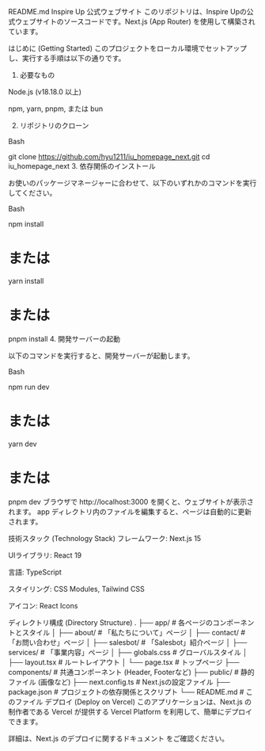 README.md
Inspire Up 公式ウェブサイト
このリポジトリは、Inspire Upの公式ウェブサイトのソースコードです。Next.js (App Router) を使用して構築されています。

はじめに (Getting Started)
このプロジェクトをローカル環境でセットアップし、実行する手順は以下の通りです。

1. 必要なもの

Node.js (v18.18.0 以上)

npm, yarn, pnpm, または bun

2. リポジトリのクローン

Bash

git clone https://github.com/hyu1211/iu_homepage_next.git
cd iu_homepage_next
3. 依存関係のインストール

お使いのパッケージマネージャーに合わせて、以下のいずれかのコマンドを実行してください。

Bash

npm install
# または
yarn install
# または
pnpm install
4. 開発サーバーの起動

以下のコマンドを実行すると、開発サーバーが起動します。

Bash

npm run dev
# または
yarn dev
# または
pnpm dev
ブラウザで http://localhost:3000 を開くと、ウェブサイトが表示されます。 app ディレクトリ内のファイルを編集すると、ページは自動的に更新されます。

技術スタック (Technology Stack)
フレームワーク: Next.js 15

UIライブラリ: React 19

言語: TypeScript

スタイリング: CSS Modules, Tailwind CSS

アイコン: React Icons

ディレクトリ構成 (Directory Structure)
.
├── app/                  # 各ページのコンポーネントとスタイル
│   ├── about/            # 「私たちについて」ページ
│   ├── contact/          # 「お問い合わせ」ページ
│   ├── salesbot/         # 「Salesbot」紹介ページ
│   ├── services/         # 「事業内容」ページ
│   ├── globals.css       # グローバルスタイル
│   ├── layout.tsx        # ルートレイアウト
│   └── page.tsx          # トップページ
├── components/           # 共通コンポーネント (Header, Footerなど)
├── public/               # 静的ファイル (画像など)
├── next.config.ts        # Next.jsの設定ファイル
├── package.json          # プロジェクトの依存関係とスクリプト
└── README.md             # このファイル
デプロイ (Deploy on Vercel)
このアプリケーションは、Next.js の制作者である Vercel が提供する Vercel Platform を利用して、簡単にデプロイできます。

詳細は、Next.js のデプロイに関するドキュメント をご確認ください。
